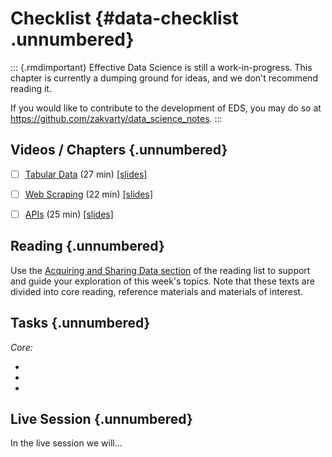 # Checklist {#data-checklist .unnumbered}


::: {.rmdimportant} 
Effective Data Science is still a work-in-progress. This chapter is currently a dumping ground for ideas, and we don't recommend reading it. 

If you would like to contribute to the development of EDS, you may do so at <https://github.com/zakvarty/data_science_notes>.
:::

## Videos / Chapters {.unnumbered}

- [ ] [Tabular Data](https://imperial.cloud.panopto.eu/Panopto/Pages/Viewer.aspx?id=d80e9045-22e7-4a0e-a0fc-af8100d3e727) (27 min) [[slides]](https://github.com/zakvarty/effective-data-science-slides-2022/raw/main/02-01-tabular-data-and-csvs/02-01-tabular-data.pdf)

- [ ] [Web Scraping](https://imperial.cloud.panopto.eu/Panopto/Pages/Viewer.aspx?id=239ba39e-8a06-4e7b-a6c1-af7200f91d2b) (22 min) [[slides]](https://github.com/zakvarty/effective-data-science-slides-2022/raw/main/02-02-webscraping/02-02-web-scraping.pdf)
 
- [ ] [APIs](https://imperial.cloud.panopto.eu/Panopto/Pages/Viewer.aspx?id=e1ed8e4f-cbaa-40c2-8c44-af7200ee2e9f) (25 min) [[slides]](https://github.com/zakvarty/effective-data-science-slides-2022/raw/main/02-03-apis/02-03-apis.pdf)

## Reading {.unnumbered}
Use the [Acquiring and Sharing Data section](#data-reading) of the reading list to support and guide your exploration of this week's topics. Note that these texts are divided into core reading, reference materials and materials of interest. 

## Tasks {.unnumbered}

_Core:_ 

-

-

-

## Live Session {.unnumbered}

In the live session we will...

